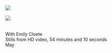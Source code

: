 
<img src="https://c2.staticflickr.com/8/7727/26217815464_f728923c8c_c.jpg">
<br><br>
<img src="https://c2.staticflickr.com/8/7536/26823299775_abb79079b9_c.jpg">
<br><br><br>
With Emily Cloete
<br>
Stills from HD video, 54 minutes and 10 seconds
<br>
May
